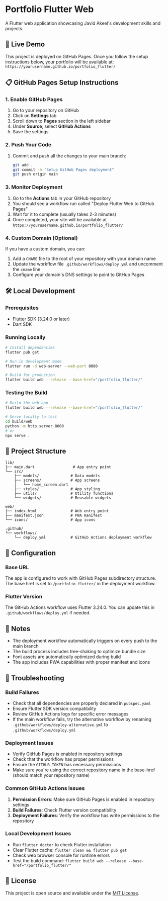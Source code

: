 # Portfolio Flutter Web

A Flutter web application showcasing Javid Akeel's development skills and projects.

## 🚀 Live Demo

This project is deployed on GitHub Pages. Once you follow the setup instructions below, your portfolio will be available at:
`https://yourusername.github.io/portfolio_flutter/`

## 📋 GitHub Pages Setup Instructions

### 1. Enable GitHub Pages
1. Go to your repository on GitHub
2. Click on **Settings** tab
3. Scroll down to **Pages** section in the left sidebar
4. Under **Source**, select **GitHub Actions**
5. Save the settings

### 2. Push Your Code
1. Commit and push all the changes to your main branch:
   ```bash
   git add .
   git commit -m "Setup GitHub Pages deployment"
   git push origin main
   ```

### 3. Monitor Deployment
1. Go to the **Actions** tab in your GitHub repository
2. You should see a workflow run called "Deploy Flutter Web to GitHub Pages"
3. Wait for it to complete (usually takes 2-3 minutes)
4. Once completed, your site will be available at `https://yourusername.github.io/portfolio_flutter/`

### 4. Custom Domain (Optional)
If you have a custom domain, you can:
1. Add a `CNAME` file to the root of your repository with your domain name
2. Update the workflow file `.github/workflows/deploy.yml` and uncomment the `cname` line
3. Configure your domain's DNS settings to point to GitHub Pages

## 🛠️ Local Development

### Prerequisites
- Flutter SDK (3.24.0 or later)
- Dart SDK

### Running Locally
```bash
# Install dependencies
flutter pub get

# Run in development mode
flutter run -d web-server --web-port 8080

# Build for production
flutter build web --release --base-href="/portfolio_flutter/"
```

### Testing the Build
```bash
# Build the web app
flutter build web --release --base-href="/portfolio_flutter/"

# Serve locally to test
cd build/web
python -m http.server 8000
# or
npx serve .
```

## 📁 Project Structure

```
lib/
├── main.dart                 # App entry point
└── src/
    ├── models/              # Data models
    ├── screens/             # App screens
    │   └── home_screen.dart
    ├── styles/              # App styling
    ├── utils/               # Utility functions
    └── widgets/             # Reusable widgets

web/
├── index.html               # Web entry point
├── manifest.json            # PWA manifest
└── icons/                   # App icons

.github/
└── workflows/
    └── deploy.yml           # GitHub Actions deployment workflow
```

## 🔧 Configuration

### Base URL
The app is configured to work with GitHub Pages subdirectory structure. The base href is set to `/portfolio_flutter/` in the deployment workflow.

### Flutter Version
The GitHub Actions workflow uses Flutter 3.24.0. You can update this in `.github/workflows/deploy.yml` if needed.

## 📝 Notes

- The deployment workflow automatically triggers on every push to the main branch
- The build process includes tree-shaking to optimize bundle size
- Font assets are automatically optimized during build
- The app includes PWA capabilities with proper manifest and icons

## 🐛 Troubleshooting

### Build Failures
- Check that all dependencies are properly declared in `pubspec.yaml`
- Ensure Flutter SDK version compatibility
- Review GitHub Actions logs for specific error messages
- If the main workflow fails, try the alternative workflow by renaming `.github/workflows/deploy-alternative.yml` to `.github/workflows/deploy.yml`

### Deployment Issues
- Verify GitHub Pages is enabled in repository settings
- Check that the workflow has proper permissions
- Ensure the `GITHUB_TOKEN` has necessary permissions
- Make sure you're using the correct repository name in the base-href (should match your repository name)

### Common GitHub Actions Issues
1. **Permission Errors**: Make sure GitHub Pages is enabled in repository settings
2. **Build Failures**: Check Flutter version compatibility
3. **Deployment Failures**: Verify the workflow has write permissions to the repository

### Local Development Issues
- Run `flutter doctor` to check Flutter installation
- Clear Flutter cache: `flutter clean && flutter pub get`
- Check web browser console for runtime errors
- Test the build command: `flutter build web --release --base-href="/portfolio_flutter/"`

## 📄 License

This project is open source and available under the [MIT License](LICENSE).
